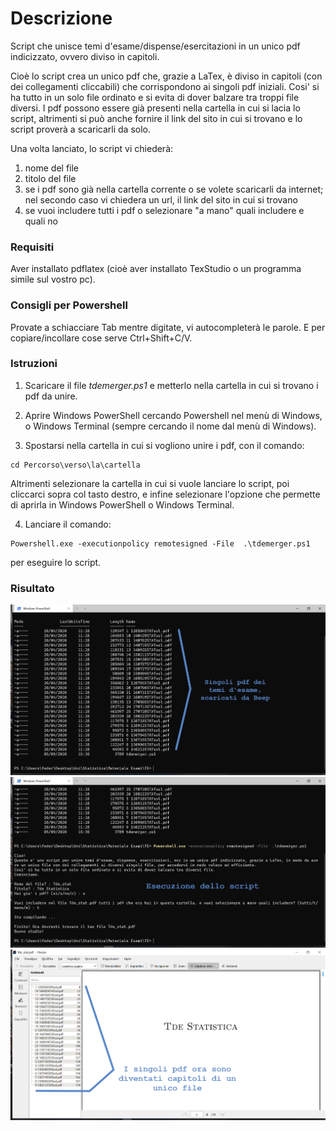 # Descrizione

Script che unisce temi d'esame/dispense/esercitazioni in un unico pdf indicizzato, ovvero diviso in capitoli.

Cioè lo script crea un unico pdf che, grazie a LaTex, è diviso in capitoli (con dei collegamenti cliccabili) che corrispondono ai singoli pdf iniziali.
Cosi' si ha tutto in un solo file ordinato e si evita di dover balzare tra troppi file diversi.
I pdf possono essere già presenti nella cartella in cui si lacia lo script, altrimenti si può anche fornire il link del sito in cui si trovano e lo script proverà a scaricarli da solo.

Una volta lanciato, lo script vi chiederà:
1. nome del file
2. titolo del file
3. se i pdf sono già nella cartella corrente o se volete scaricarli da internet; nel secondo caso vi chiedera un url, il link del sito in cui si trovano
4. se vuoi includere tutti i pdf o selezionare "a mano" quali includere e quali no

### Requisiti

Aver installato pdflatex (cioè aver installato TexStudio o un programma simile sul vostro pc).

### Consigli per Powershell

Provate a schiacciare Tab mentre digitate, vi autocompleterà le parole. E per copiare/incollare cose serve Ctrl+Shift+C/V.

### Istruzioni

1. Scaricare il file *tdemerger.ps1* e metterlo nella cartella in cui si trovano i pdf da unire.

2. Aprire Windows PowerShell cercando Powershell nel menù di Windows, o Windows Terminal (sempre cercando il nome dal menù di Windows).

3. Spostarsi nella cartella in cui si vogliono unire i pdf, con il comando:
```
cd Percorso\verso\la\cartella
```
Altrimenti selezionare la cartella in cui si vuole lanciare lo script, poi cliccarci sopra col tasto destro, e infine selezionare l'opzione che permette di aprirla in Windows PowerShell o Windows Terminal.

4. Lanciare il comando:
```
Powershell.exe -executionpolicy remotesigned -File  .\tdemerger.ps1
```
per eseguire lo script.

###  Risultato

![risultato](imgs/s1.png)
![risultato](imgs/s2.png)
![risultato](imgs/s3.png)
